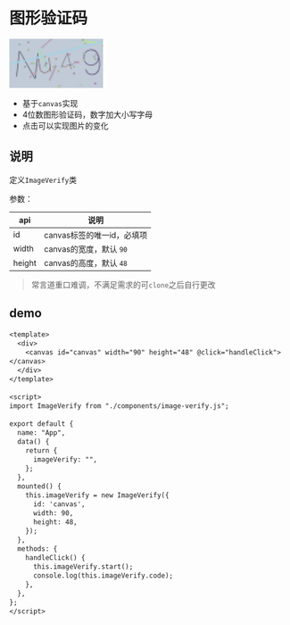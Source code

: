 # 图形验证码

![image](./src/assets/image.png)

- 基于`canvas`实现
- 4位数图形验证码，数字加大小写字母
- 点击可以实现图片的变化

## 说明

定义`ImageVerify`类

参数：

| api | 说明 |
|--|--|
| id | canvas标签的唯一id，必填项 |
| width | canvas的宽度，默认 `90`|
| height | canvas的高度，默认 `48`| 

> 常言道重口难调，不满足需求的可`clone`之后自行更改

## demo

```vue
<template>
  <div>
    <canvas id="canvas" width="90" height="48" @click="handleClick"></canvas>
  </div>
</template>

<script>
import ImageVerify from "./components/image-verify.js";

export default {
  name: "App",
  data() {
    return {
      imageVerify: "",
    };
  },
  mounted() {
    this.imageVerify = new ImageVerify({
      id: 'canvas',
      width: 90,
      height: 48,
    });
  },
  methods: {
    handleClick() {
      this.imageVerify.start();
      console.log(this.imageVerify.code);
    },
  },
};
</script>
```